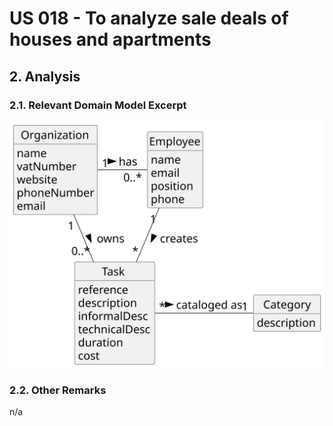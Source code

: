 # US 018 - To analyze sale deals of houses and apartments 

## 2. Analysis

### 2.1. Relevant Domain Model Excerpt 

![Domain Model](svg/us018-domain-model.svg)

### 2.2. Other Remarks

n/a